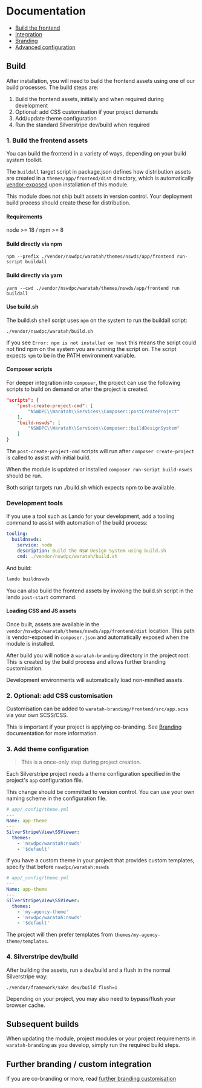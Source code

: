 # Documentation

+ [Build the frontend](./#build-the-frontend)
+ [Integration](./002_integration.md)
+ [Branding](./100_branding.md)
+ [Advanced configuration](./101_advanced_configuration)

## Build

After installation, you will need to build the frontend assets using one of our build processes. The build steps are:

1. Build the frontend assets, initially and when required during development
1. Optional: add CSS customisation if your project demands
1. Add/update theme configuration
1. Run the standard Silverstripe dev/build when required

### 1. Build the frontend assets

You can build the frontend in a variety of ways, depending on your build system toolkit.

The `buildall` target script in package.json defines how distribution assets are created in a `themes/app/frontend/dist` directory, which is automatically [vendor-exposed](https://github.com/silverstripe/vendor-plugin) upon installation of this module.

This module does not ship built assets in version control. Your deployment build process should create these for distribution.

#### Requirements

node >= 18 / npm >= 8

#### Build directly via npm

```shell
npm --prefix ./vendor/nswdpc/waratah/themes/nswds/app/frontend run-script buildall
```

#### Build directly via yarn

```shell
yarn --cwd ./vendor/nswdpc/waratah/themes/nswds/app/frontend run buildall
```

#### Use build.sh

The build.sh shell script uses `npm` on the system to run the buildall script:

```shell
./vendor/nswdpc/waratah/build.sh
```

If you see `Error: npm is not installed on host` this means the script could not find npm on the system you are running the script on. The script expects `npm` to be in the PATH environment variable.

#### Composer scripts

For deeper integration into `composer`, the project can use the following scripts to build on demand or after the project is created.

```json
"scripts": {
    "post-create-project-cmd": [
        "NSWDPC\\Waratah\\Services\\Composer::postCreateProject"
    ],
    "build-nswds": [
        "NSWDPC\\Waratah\\Services\\Composer::buildDesignSystem"
    ]
}
```

The `post-create-project-cmd` scripts will run after `composer create-project` is called to assist with initial build.

When the module is updated or installed `composer run-script build-nswds` should be run.

Both script targets run ./build.sh which expects npm to be available.


### Development tools

If you use a tool such as Lando for your development, add a tooling command to assist with automation of the build process:

```yml
tooling:
  buildnswds:
    service: node
    description: Build the NSW Design System using build.sh
    cmd: ./vendor/nswdpc/waratah/build.sh
```

And build:
```sh
lando buildnswds
```

You can also build the frontend assets by invoking the build.sh script in the lando `post-start` command.

#### Loading CSS and JS assets

Once built, assets are available in the `vendor/nswdpc/waratah/themes/nswds/app/frontend/dist` location. This path is vendor-exposed in `composer.json` and automatically exposed when the module is installed.

After build you will notice a `waratah-branding` directory in the project root. This is created by the build process and allows further branding customisation.

Development environments will automatically load non-minified assets.

### 2. Optional: add CSS customisation

Customisation can be added to `waratah-branding/frontend/src/app.scss` via your own SCSS/CSS.

This is important if your project is applying co-branding. See [Branding](./100_branding.md) documentation for more information.

### 3. Add theme configuration

> This is a once-only step during project creation.

Each Silverstripe project needs a theme configuration specified in the project's `app` configuration file.

This change should be committed to version control. You can use your own naming scheme in the configuration file.

```yaml
# app/_config/theme.yml
---
Name: app-theme
---
SilverStripe\View\SSViewer:
  themes:
    - 'nswdpc/waratah:nswds'
    - '$default'
```

If you have a custom theme in your project that provides custom templates, specify that before `nswdpc/waratah:nswds`

```yaml
# app/_config/theme.yml
---
Name: app-theme
---
SilverStripe\View\SSViewer:
  themes:
    - 'my-agency-theme'
    - 'nswdpc/waratah:nswds'
    - '$default'
```

The project will then prefer templates from `themes/my-agency-theme/templates`.

### 4. Silverstripe dev/build

After building the assets, run a dev/build and a flush in the normal Silverstripe way:

```shell
./vendor/framework/sake dev/build flush=1
```

Depending on your project, you may also need to bypass/flush your browser cache.

## Subsequent builds

When updating the module, project modules or your project requirements in `waratah-branding` as you develop, simply run the required build steps.

## Further branding / custom integration

If you are co-branding or more, read [further branding customisation](./100_branding.md)

